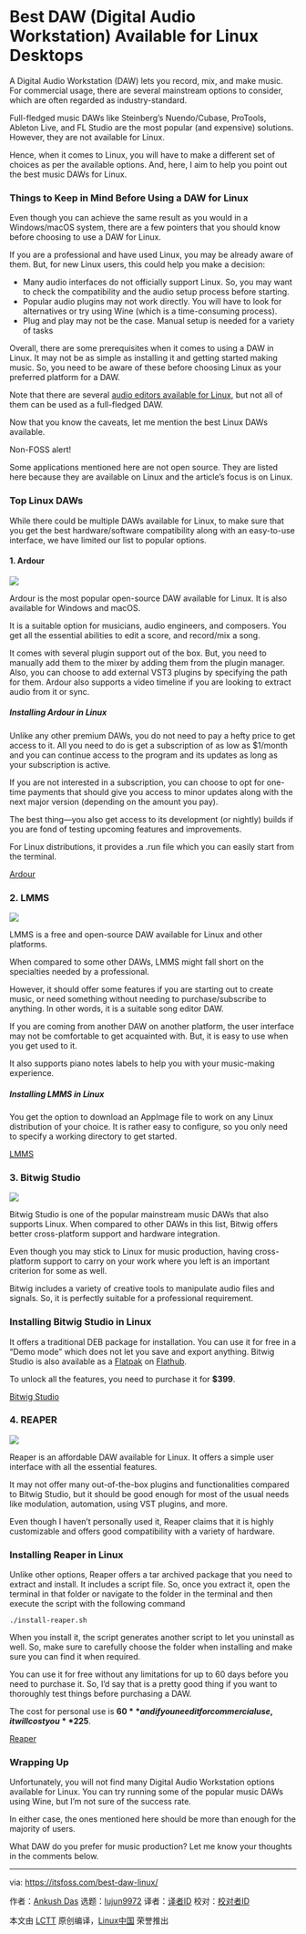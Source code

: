 [#]: subject: "Best DAW (Digital Audio Workstation) Available for Linux Desktops"
[#]: via: "https://itsfoss.com/best-daw-linux/"
[#]: author: "Ankush Das https://itsfoss.com/author/ankush/"
[#]: collector: "lujun9972"
[#]: translator: " "
[#]: reviewer: " "
[#]: publisher: " "
[#]: url: " "

Best DAW (Digital Audio Workstation) Available for Linux Desktops
======

A Digital Audio Workstation (DAW) lets you record, mix, and make music. For commercial usage, there are several mainstream options to consider, which are often regarded as industry-standard.

Full-fledged music DAWs like Steinberg’s Nuendo/Cubase, ProTools, Ableton Live, and FL Studio are the most popular (and expensive) solutions. However, they are not available for Linux.

Hence, when it comes to Linux, you will have to make a different set of choices as per the available options. And, here, I aim to help you point out the best music DAWs for Linux.

### Things to Keep in Mind Before Using a DAW for Linux

Even though you can achieve the same result as you would in a Windows/macOS system, there are a few pointers that you should know before choosing to use a DAW for Linux.

If you are a professional and have used Linux, you may be already aware of them. But, for new Linux users, this could help you make a decision:

  * Many audio interfaces do not officially support Linux. So, you may want to check the compatibility and the audio setup process before starting.
  * Popular audio plugins may not work directly. You will have to look for alternatives or try using Wine (which is a time-consuming process).
  * Plug and play may not be the case. Manual setup is needed for a variety of tasks



Overall, there are some prerequisites when it comes to using a DAW in Linux. It may not be as simple as installing it and getting started making music. So, you need to be aware of these before choosing Linux as your preferred platform for a DAW.

Note that there are several [audio editors available for Linux][1], but not all of them can be used as a full-fledged DAW.

Now that you know the caveats, let me mention the best Linux DAWs available.

Non-FOSS alert!

Some applications mentioned here are not open source. They are listed here because they are available on Linux and the article’s focus is on Linux.

### Top Linux DAWs

While there could be multiple DAWs available for Linux, to make sure that you get the best hardware/software compatibility along with an easy-to-use interface, we have limited our list to popular options.

#### 1\. Ardour

![][2]

Ardour is the most popular open-source DAW available for Linux. It is also available for Windows and macOS.

It is a suitable option for musicians, audio engineers, and composers. You get all the essential abilities to edit a score, and record/mix a song.

It comes with several plugin support out of the box. But, you need to manually add them to the mixer by adding them from the plugin manager. Also, you can choose to add external VST3 plugins by specifying the path for them. Ardour also supports a video timeline if you are looking to extract audio from it or sync.

##### Installing Ardour in Linux

Unlike any other premium DAWs, you do not need to pay a hefty price to get access to it. All you need to do is get a subscription of as low as $1/month and you can continue access to the program and its updates as long as your subscription is active.

If you are not interested in a subscription, you can choose to opt for one-time payments that should give you access to minor updates along with the next major version (depending on the amount you pay).

The best thing—you also get access to its development (or nightly) builds if you are fond of testing upcoming features and improvements.

For Linux distributions, it provides a .run file which you can easily start from the terminal.

[Ardour][3]

### 2\. LMMS

![][4]

LMMS is a free and open-source DAW available for Linux and other platforms.

When compared to some other DAWs, LMMS might fall short on the specialties needed by a professional.

However, it should offer some features if you are starting out to create music, or need something without needing to purchase/subscribe to anything. In other words, it is a suitable song editor DAW.

If you are coming from another DAW on another platform, the user interface may not be comfortable to get acquainted with. But, it is easy to use when you get used to it.

It also supports piano notes labels to help you with your music-making experience.

##### Installing LMMS in Linux

You get the option to download an AppImage file to work on any Linux distribution of your choice. It is rather easy to configure, so you only need to specify a working directory to get started.

[LMMS][5]

### 3\. Bitwig Studio

![][6]

Bitwig Studio is one of the popular mainstream music DAWs that also supports Linux. When compared to other DAWs in this list, Bitwig offers better cross-platform support and hardware integration.

Even though you may stick to Linux for music production, having cross-platform support to carry on your work where you left is an important criterion for some as well.

Bitwig includes a variety of creative tools to manipulate audio files and signals. So, it is perfectly suitable for a professional requirement.

### Installing Bitwig Studio in Linux

It offers a traditional DEB package for installation. You can use it for free in a “Demo mode” which does not let you save and export anything. Bitwig Studio is also available as a [Flatpak][7] on [Flathub][8].

To unlock all the features, you need to purchase it for **$399**.

[Bitwig Studio][9]

### 4\. REAPER

![][10]

Reaper is an affordable DAW available for Linux. It offers a simple user interface with all the essential features.

It may not offer many out-of-the-box plugins and functionalities compared to Bitwig Studio, but it should be good enough for most of the usual needs like modulation, automation, using VST plugins, and more.

Even though I haven’t personally used it, Reaper claims that it is highly customizable and offers good compatibility with a variety of hardware.

### Installing Reaper in Linux

Unlike other options, Reaper offers a tar archived package that you need to extract and install. It includes a script file. So, once you extract it, open the terminal in that folder or navigate to the folder in the terminal and then execute the script with the following command

```
./install-reaper.sh
```

When you install it, the script generates another script to let you uninstall as well. So, make sure to carefully choose the folder when installing and make sure you can find it when required.

You can use it for free without any limitations for up to 60 days before you need to purchase it. So, I’d say that is a pretty good thing if you want to thoroughly test things before purchasing a DAW.

The cost for personal use is **$60** and if you need it for commercial use, it will cost you **$225**.

[Reaper][11]

### Wrapping Up

Unfortunately, you will not find many Digital Audio Workstation options available for Linux. You can try running some of the popular music DAWs using Wine, but I’m not sure of the success rate.

In either case, the ones mentioned here should be more than enough for the majority of users.

What DAW do you prefer for music production? Let me know your thoughts in the comments below.

--------------------------------------------------------------------------------

via: https://itsfoss.com/best-daw-linux/

作者：[Ankush Das][a]
选题：[lujun9972][b]
译者：[译者ID](https://github.com/译者ID)
校对：[校对者ID](https://github.com/校对者ID)

本文由 [LCTT](https://github.com/LCTT/TranslateProject) 原创编译，[Linux中国](https://linux.cn/) 荣誉推出

[a]: https://itsfoss.com/author/ankush/
[b]: https://github.com/lujun9972
[1]: https://itsfoss.com/best-audio-editors-linux/
[2]: https://i1.wp.com/itsfoss.com/wp-content/uploads/2021/09/ardour-daw.png?resize=800%2C476&ssl=1
[3]: https://ardour.org/
[4]: https://i0.wp.com/itsfoss.com/wp-content/uploads/2021/09/lmms-daw.png?resize=800%2C476&ssl=1
[5]: https://lmms.io/lsp/
[6]: https://i2.wp.com/itsfoss.com/wp-content/uploads/2021/10/bitwig-studio-linux.png?resize=800%2C457&ssl=1
[7]: https://itsfoss.com/what-is-flatpak/
[8]: https://flathub.org/apps/details/com.bitwig.BitwigStudio
[9]: https://www.bitwig.com/
[10]: https://i2.wp.com/itsfoss.com/wp-content/uploads/2021/10/reaper-linux.png?resize=800%2C614&ssl=1
[11]: https://www.reaper.fm
